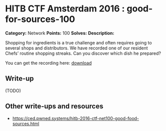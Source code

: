 # HITB CTF Amsterdam 2016 : good-for-sources-100

**Category:** Network
**Points:** 100
**Solves:** 
**Description:**

Shopping for ingredients is a true challenge and often requires going to several shops and distributors. We have recorded one of our resident Chefs’ routine shopping streaks. Can you discover which dish he prepared?

You can get the recording here: [download](https://ced.pwned.systems/downloads/hitb-2016-ctf/net100/hitb_03c5e9da492b6f0b71c0bb0dc76323be3b452eafa61629d0dccf5b5da590390c.pcap)

## Write-up

(TODO)

## Other write-ups and resources

* https://ced.pwned.systems/hitb-2016-ctf-net100-good-food-sources.html
